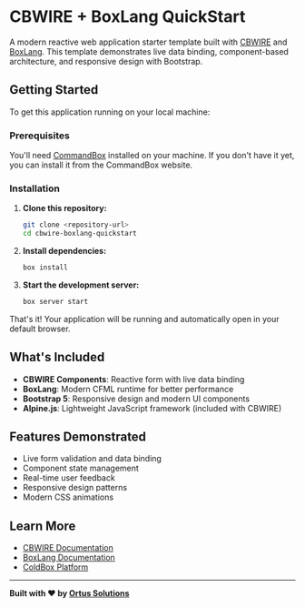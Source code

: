 # CBWIRE + BoxLang QuickStart

A modern reactive web application starter template built with [CBWIRE](https://cbwire.ortusbooks.com) and [BoxLang](https://boxlang.io). This template demonstrates live data binding, component-based architecture, and responsive design with Bootstrap.

## Getting Started

To get this application running on your local machine:

### Prerequisites

You'll need [CommandBox](https://www.ortussolutions.com/products/commandbox) installed on your machine. If you don't have it yet, you can install it from the CommandBox website.

### Installation

1. **Clone this repository:**
   ```bash
   git clone <repository-url>
   cd cbwire-boxlang-quickstart
   ```

2. **Install dependencies:**
   ```bash
   box install
   ```

3. **Start the development server:**
   ```bash
   box server start
   ```

That's it! Your application will be running and automatically open in your default browser.

## What's Included

- **CBWIRE Components**: Reactive form with live data binding
- **BoxLang**: Modern CFML runtime for better performance
- **Bootstrap 5**: Responsive design and modern UI components
- **Alpine.js**: Lightweight JavaScript framework (included with CBWIRE)

## Features Demonstrated

- Live form validation and data binding
- Component state management
- Real-time user feedback
- Responsive design patterns
- Modern CSS animations

## Learn More

- [CBWIRE Documentation](https://cbwire.ortusbooks.com)
- [BoxLang Documentation](https://boxlang.io/docs)
- [ColdBox Platform](https://www.coldbox.org)

---

**Built with ❤️ by [Ortus Solutions](https://www.ortussolutions.com)**